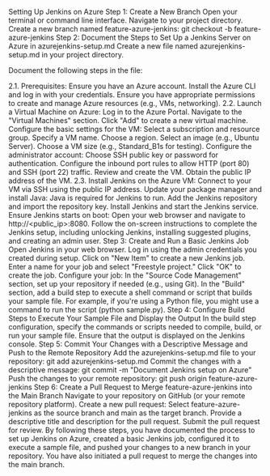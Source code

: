 Setting Up Jenkins on Azure
Step 1: Create a New Branch
Open your terminal or command line interface.
Navigate to your project directory.
Create a new branch named feature-azure-jenkins:
git checkout -b feature-azure-jenkins
Step 2: Document the Steps to Set Up a Jenkins Server on Azure in azurejenkins-setup.md
Create a new file named azurejenkins-setup.md in your project directory.

Document the following steps in the file:

2.1. Prerequisites:
Ensure you have an Azure account.
Install the Azure CLI and log in with your credentials.
Ensure you have appropriate permissions to create and manage Azure resources (e.g., VMs, networking).
2.2. Launch a Virtual Machine on Azure:
Log in to the Azure Portal.
Navigate to the "Virtual Machines" section.
Click "Add" to create a new virtual machine.
Configure the basic settings for the VM:
Select a subscription and resource group.
Specify a VM name.
Choose a region.
Select an image (e.g., Ubuntu Server).
Choose a VM size (e.g., Standard_B1s for testing).
Configure the administrator account:
Choose SSH public key or password for authentication.
Configure the inbound port rules to allow HTTP (port 80) and SSH (port 22) traffic.
Review and create the VM.
Obtain the public IP address of the VM.
2.3. Install Jenkins on the Azure VM:
Connect to your VM via SSH using the public IP address.
Update your package manager and install Java:
Java is required for Jenkins to run.
Add the Jenkins repository and import the repository key.
Install Jenkins and start the Jenkins service.
Ensure Jenkins starts on boot:
Open your web browser and navigate to http://<public_ip>:8080.
Follow the on-screen instructions to complete the Jenkins setup, including unlocking Jenkins, installing suggested plugins, and creating an admin user.
Step 3: Create and Run a Basic Jenkins Job
Open Jenkins in your web browser.
Log in using the admin credentials you created during setup.
Click on "New Item" to create a new Jenkins job.
Enter a name for your job and select "Freestyle project."
Click "OK" to create the job.
Configure your job:
In the "Source Code Management" section, set up your repository if needed (e.g., using Git).
In the "Build" section, add a build step to execute a shell command or script that builds your sample file. For example, if you're using a Python file, you might use a command to run the script (python sample.py).
Step 4: Configure Build Steps to Execute Your Sample File and Display the Output
In the build step configuration, specify the commands or scripts needed to compile, build, or run your sample file.
Ensure that the output is displayed on the Jenkins console.
Step 5: Commit Your Changes with a Descriptive Message and Push to the Remote Repository
Add the azurejenkins-setup.md file to your repository:
git add azurejenkins-setup.md
Commit the changes with a descriptive message:
git commit -m "Document Jenkins setup on Azure"
Push the changes to your remote repository:
git push origin feature-azure-jenkins
Step 6: Create a Pull Request to Merge feature-azure-jenkins into the Main Branch
Navigate to your repository on GitHub (or your remote repository platform).
Create a new pull request:
Select feature-azure-jenkins as the source branch and main as the target branch.
Provide a descriptive title and description for the pull request.
Submit the pull request for review.
By following these steps, you have documented the process to set up Jenkins on Azure, created a basic Jenkins job, configured it to execute a sample file, and pushed your changes to a new branch in your repository. You have also initiated a pull request to merge the changes into the main branch.



